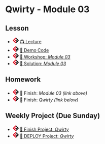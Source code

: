 # Qwirty - Module 03

## Lesson
- ![FSA](/logo.png) [📺 Lecture](https://www.youtube.com/watch?v=X6g4CIxBO_I&list=PL9NTD5QQdssXTarkBujHENSDgUVBIoFX8&index=9)
- ![FSA](/logo.png) [👾 Demo Code](demo.html)
- ![FSA](/logo.png) [🔬 Workshop: *Module 03*](https://learn.fullstackacademy.com/workshop/5e30aef4326e9e00048348fa/content/5e30aef4326e9e0004834902/text)
- ![FSA](/logo.png) [👾 Solution: *Module 03*](https://learn.fullstackacademy.com/workshop/5e30aef4326e9e00048348fa/content/5e30aef4326e9e0004834908/text)

## Homework
- ![FSA](/logo.png) 🔬 Finish: *Module 03 (link above)*
- ![FSA](/logo.png) 🔬 Finish: *Qwirty (link below)*

## Weekly Project (Due Sunday)
- ![FSA](/logo.png) [🔬 Finish Project: *Qwirty*](https://learn.fullstackacademy.com/workshop/5e308fc3b3c09200045a7a13/content/5e308fc4b3c09200045a7a25/text)
- ![FSA](/logo.png) [🔬 DEPLOY Project: *Qwirty*](https://learn.fullstackacademy.com/workshop/5e308fc3b3c09200045a7a13/content/5e308fc4b3c09200045a7a1f/text)
